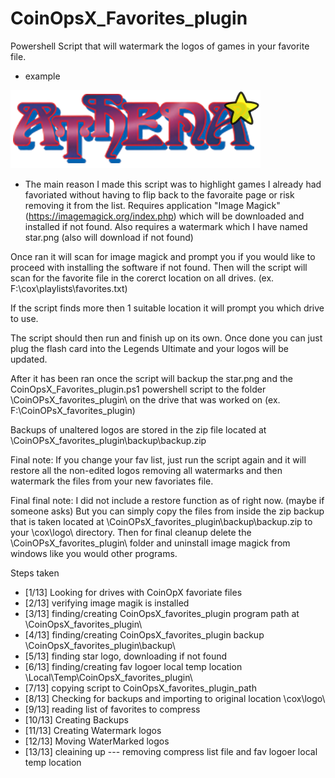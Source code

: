 # CoinOpsX_Favorites_plugin
  Powershell Script that will watermark the logos of games in your favorite file.
  - example


  ![alt text](https://github.com/chippon/CoinOpsX_Favorites_plugin/raw/main/example_Athena.png?raw=true)
  
  - The main reason I made this script was to highlight games I already had favoriated without having to flip back to the favoraite page or risk removing it from the list.
  Requires application "Image Magick" (https://imagemagick.org/index.php) which will be downloaded and installed if not found.
  Also requires a watermark which I have named star.png (also will download if not found)
  
  Once ran it will scan for image magick and prompt you if you would like to proceed with installing the software if not found. Then will the script will scan for the favorite file in the corerct location on all drives. (ex. F:\cox\playlists\favorites.txt) 
  
  If the script finds more then 1 suitable location it will prompt you which drive to use.

  The script should then run and finish up on its own. Once done you can just plug the flash card into the Legends Ultimate and your logos will be updated.
  
  After it has been ran once the script will backup the star.png and the CoinOpsX_Favorites_plugin.ps1 powershell script to the folder \CoinOPsX_favorites_plugin\ on the drive that was worked on (ex. F:\CoinOPsX_favorites_plugin) 

 Backups of unaltered logos are stored in the zip file located at \CoinOPsX_favorites_plugin\backup\backup.zip
  
  Final note: If you change your fav list, just run the script again and it will restore all the non-edited logos removing all watermarks and then watermark the files from your new favoriates file. 

  Final final note: I did not include a restore function as of right now. (maybe if someone asks) But you can simply copy the files from inside the zip backup that is taken located at \CoinOPsX_favorites_plugin\backup\backup.zip to your \cox\logo\ directory. Then for final cleanup delete the \CoinOPsX_favorites_plugin\ folder and uninstall image magick from windows like you would other programs.



Steps taken
- [1/13] Looking for drives with CoinOpX favoriate files
- [2/13] verifying image magik is installed
- [3/13] finding/creating CoinOpsX_favorites_plugin program path at \CoinOpsX_favorites_plugin\
- [4/13] finding/creating CoinOpsX_favorites_plugin backup \CoinOpsX_favorites_plugin\backup\
- [5/13] finding star logo, downloading if not found
- [6/13] finding/creating fav logoer local temp location \Local\Temp\CoinOpsX_favorites_plugin\
- [7/13] copying script to CoinOpsX_favorites_plugin_path
- [8/13] Checking for backups and importing to original location \cox\logo\
- [9/13] reading list of favorites to compress
- [10/13] Creating Backups
- [11/13] Creating Watermark logos
- [12/13] Moving WaterMarked logos
- [13/13] cleaining up --- removing compress list file and fav logoer local temp location
